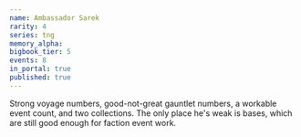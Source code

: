 ```yaml
---
name: Ambassador Sarek
rarity: 4
series: tng
memory_alpha:
bigbook_tier: 5
events: 8
in_portal: true
published: true
---
```


Strong voyage numbers, good-not-great gauntlet numbers, a workable event count, and two collections. The only place he's weak is bases, which are still good enough for faction event work.
